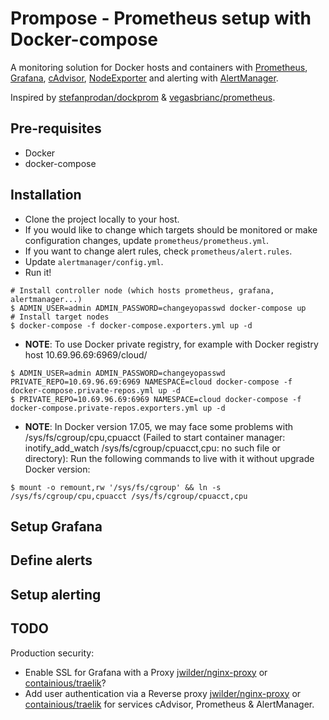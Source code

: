 # Prompose - Prometheus setup with Docker-compose

A monitoring solution for Docker hosts and containers with [Prometheus](https://prometheus.io/), [Grafana](http://grafana.org/), [cAdvisor](https://github.com/google/cadvisor), 
[NodeExporter](https://github.com/prometheus/node_exporter) and alerting with [AlertManager](https://github.com/prometheus/alertmanager).

Inspired by [stefanprodan/dockprom](https://github.com/stefanprodan/dockprom) & [vegasbrianc/prometheus](https://github.com/vegasbrianc/prometheus).

## Pre-requisites

* Docker
* docker-compose

## Installation

* Clone the project locally to your host.
* If you would like to change which targets should be monitored or make configuration changes, update `prometheus/prometheus.yml`.
* If you want to change alert rules, check `prometheus/alert.rules`.
* Update `alertmanager/config.yml`.
* Run it!

```
# Install controller node (which hosts prometheus, grafana, alertmanager...)
$ ADMIN_USER=admin ADMIN_PASSWORD=changeyopasswd docker-compose up
# Install target nodes
$ docker-compose -f docker-compose.exporters.yml up -d
```

* **NOTE**: To use Docker private registry, for example with Docker registry host 10.69.96.69:6969/cloud/

```
$ ADMIN_USER=admin ADMIN_PASSWORD=changeyopasswd PRIVATE_REPO=10.69.96.69:6969 NAMESPACE=cloud docker-compose -f docker-compose.private-repos.yml up -d
$ PRIVATE_REPO=10.69.96.69:6969 NAMESPACE=cloud docker-compose -f docker-compose.private-repos.exporters.yml up -d
```
* **NOTE**: In Docker version 17.05, we may face some problems with /sys/fs/cgroup/cpu,cpuacct (Failed to start container manager: inotify_add_watch /sys/fs/cgroup/cpuacct,cpu: no such file or directory): Run the following commands to live with it without upgrade Docker version:

```
$ mount -o remount,rw '/sys/fs/cgroup' && ln -s /sys/fs/cgroup/cpu,cpuacct /sys/fs/cgroup/cpuacct,cpu
```

## Setup Grafana

## Define alerts

## Setup alerting

## TODO

Production security:
* Enable SSL for Grafana with a Proxy [jwilder/nginx-proxy](https://hub.docker.com/r/jwilder/nginx-proxy/) or [containious/traelik](https://github.com/containous/traefik)?
* Add user authentication via a  Reverse proxy [jwilder/nginx-proxy](https://hub.docker.com/r/jwilder/nginx-proxy/) or [containious/traelik](https://github.com/containous/traefik) for services cAdvisor, Prometheus & AlertManager.
